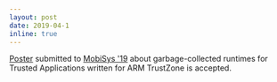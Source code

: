 ```yaml
---
layout: post
date: 2019-04-1
inline: true
---
```


[Poster](https://dl.acm.org/doi/abs/10.1145/3307334.3328650) submitted to
[MobiSys '19](https://www.sigmobile.org/mobisys/2019/) about garbage-collected
runtimes for Trusted Applications written for ARM TrustZone is accepted.

